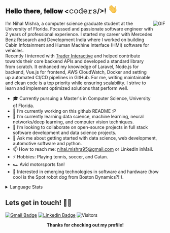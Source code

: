 <h2> 𝐇𝐞𝐥𝐥𝐨 𝐭𝐡𝐞𝐫𝐞, 𝐟𝐞𝐥𝐥𝐨𝐰 <𝚌𝚘𝚍𝚎𝚛𝚜/>! <img src="https://raw.githubusercontent.com/ABSphreak/ABSphreak/master/gifs/Hi.gif" width="30px"></h2>

<img align="right" alt="GIF" height="300px" src="https://media.giphy.com/media/du3J3cXyzhj75IOgvA/giphy.gif" />

I’m Nihal Mishra, a computer science graduate student at the University of Florida. Focussed and passionate software engineer with 2 years of professional experience. I started my career with Mercedes Benz Research and Development India where I worked on building Cabin Infotainment and Human Machine Interface (HMI) software for vehicles.  
Recently I interned with [Trader Interactive](https://www.linkedin.com/company/traderinteractive/) and helped contribute towards their core backend APIs and developed a standard library from scratch. It enhanced my knowledge of Laravel, Node.js for backend, Vue.js for frontend, AWS CloudWatch, Docker and setting up automated CI/CD pipelines in GitHub. For me, writing maintainable and clean code is a top priority while ensuring scalability. I strive to learn and implement optimized solutions that perform well. 

- 🎓 Currently pursuing a Master's in Computer Science, University of Florida.
- 🔭 I’m currently working on this github README :P
- 🌱 I’m currently learning data science, machine learning, neural networks/deep learning, and computer vision techniques.
- 👯 I’m looking to collaborate on open-source projects in full stack software development and data science projects.
- 💬 Ask me about getting started with data science, web development, automotive software and python.
- 📫 How to reach me: [nihal.mishra95@gmail.com](mailto:nihal.mishra95@gmail.com) or LinkedIn inMail.
- ⚡ Hobbies: Playing tennis, soccer, and Catan. 
- 🏎️ Avid motorsports fan! 
- 🤖 Interested in emerging technologies in software and hardware (how cool is the Spot robot dog from Boston Dynamics?!!).

<details>
  <summary>Language Stats</summary>
  
  ![Top Langs](https://github-readme-stats.vercel.app/api/top-langs/?username=nihalmishra&hide=TeX&layout=compact)
</details>

## Lets get in touch! 🤝🏻

[![Gmail Badge](https://img.shields.io/badge/-nihal.mishra95@gmail.com-c14438?style=flat-square&logo=Gmail&logoColor=white&link=mailto:nihal.mishra95@gmail.com)](mailto:nihal.mishra95@gmail.com)
[![Linkedin Badge](https://img.shields.io/badge/-nihalmishra-blue?style=flat-square&logo=Linkedin&logoColor=white&link=https://www.linkedin.com/in/nihalmishra/)](https://www.linkedin.com/in/nihalmishra/)
<img alt="Visitors" src="https://visitor-badge.laobi.icu/badge?page_id=nihalmishra">

<p align="center"><b> Thanks for checking out my profile! </p>
